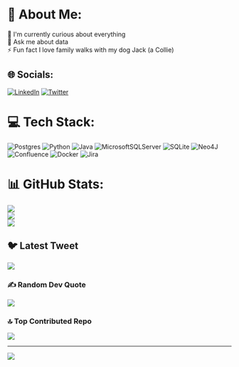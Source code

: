 # 💫 About Me:
🔭 I'm currently curious about everything<br>💬 Ask me about data<br>⚡ Fun fact I love family walks with my dog Jack (a Collie)


## 🌐 Socials:
[![LinkedIn](https://img.shields.io/badge/LinkedIn-%230077B5.svg?logo=linkedin&logoColor=white)](https://linkedin.com/in/elie-vandycke) [![Twitter](https://img.shields.io/badge/Twitter-%231DA1F2.svg?logo=Twitter&logoColor=white)](https://twitter.com/evandycke) 

# 💻 Tech Stack:
![Postgres](https://img.shields.io/badge/postgres-%23316192.svg?style=for-the-badge&logo=postgresql&logoColor=white) ![Python](https://img.shields.io/badge/python-3670A0?style=for-the-badge&logo=python&logoColor=ffdd54) ![Java](https://img.shields.io/badge/java-%23ED8B00.svg?style=for-the-badge&logo=java&logoColor=white) ![MicrosoftSQLServer](https://img.shields.io/badge/Microsoft%20SQL%20Sever-CC2927?style=for-the-badge&logo=microsoft%20sql%20server&logoColor=white) ![SQLite](https://img.shields.io/badge/sqlite-%2307405e.svg?style=for-the-badge&logo=sqlite&logoColor=white) 	![Neo4J](https://img.shields.io/badge/Neo4j-008CC1?style=for-the-badge&logo=neo4j&logoColor=white) ![Confluence](https://img.shields.io/badge/confluence-%23172BF4.svg?style=for-the-badge&logo=confluence&logoColor=white) ![Docker](https://img.shields.io/badge/docker-%230db7ed.svg?style=for-the-badge&logo=docker&logoColor=white) ![Jira](https://img.shields.io/badge/jira-%230A0FFF.svg?style=for-the-badge&logo=jira&logoColor=white)
# 📊 GitHub Stats:
![](https://github-readme-stats.vercel.app/api?username=evandycke&theme=dark&hide_border=false&include_all_commits=false&count_private=false)<br/>
![](https://github-readme-streak-stats.herokuapp.com/?user=evandycke&theme=dark&hide_border=false)<br/>
![](https://github-readme-stats.vercel.app/api/top-langs/?username=evandycke&theme=dark&hide_border=false&include_all_commits=false&count_private=false&layout=compact)

## 🐦 Latest Tweet
[![](https://gtce.itsvg.in/api?username=evandycke)](https://github.com/VishwaGauravIn/github-twitter-card-embed)

### ✍️ Random Dev Quote
![](https://quotes-github-readme.vercel.app/api?type=horizontal&theme=radical)

### 🔝 Top Contributed Repo
![](https://github-contributor-stats.vercel.app/api?username=evandycke&limit=5&theme=dark&combine_all_yearly_contributions=true)

---
[![](https://visitcount.itsvg.in/api?id=evandycke&icon=0&color=0)](https://visitcount.itsvg.in)

<!-- Proudly created with GPRM ( https://gprm.itsvg.in ) -->